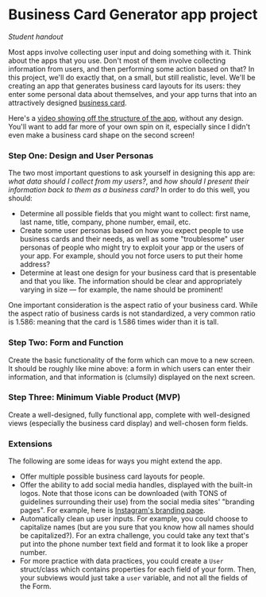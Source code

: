 # Business Card Generator app project
_Student handout_

Most apps involve collecting user input and doing something with it. Think about the apps that you use. Don't most of them involve collecting information from users, and then performing some action based on that? In this project, we'll do exactly that, on a small, but still realistic, level. We'll be creating an app that generates business card layouts for its users: they enter some personal data about themselves, and your app turns that into an attractively designed [business card](https://business.tutsplus.com/articles/7-tips-on-what-information-to-put-on-your-business-card--cms-25194).

Here's a [video showing off the structure of the app](https://www.loom.com/share/f168d5d1621740c78fbc5810e2896e24), without any design. You'll want to add far more of your own spin on it, especially since I didn't even make a business card shape on the second screen!

### Step One: Design and User Personas

The two most important questions to ask yourself in designing this app are: _what data should I collect from my users?_, and _how should I present their information back to them as a business card?_ In order to do this well, you should:

* Determine all possible fields that you might want to collect: first name, last name, title, company, phone number, email, etc.
* Create some user personas based on how you expect people to use business cards and their needs, as well as some "troublesome" user personas of people who might try to exploit your app or the users of your app. For example, should you not force users to put their home address?
* Determine at least one design for your business card that is presentable and that you like. The information should be clear and appropriately varying in size — for example, the name should be prominent!

One important consideration is the aspect ratio of your business card. While the aspect ratio of business cards is not standardized, a very common ratio is 1.586: meaning that the card is 1.586 times wider than it is tall.

### Step Two: Form and Function

Create the basic functionality of the form which can move to a new screen. It should be roughly like mine above: a form in which users can enter their information, and that information is (clumsily) displayed on the next screen.

### Step Three: Minimum Viable Product (MVP)

Create a well-designed, fully functional app, complete with well-designed views (especially the business card display) and well-chosen form fields.

### Extensions

The following are some ideas for ways you might extend the app.

* Offer multiple possible business card layouts for people.
* Offer the ability to add social media handles, displayed with the built-in logos. Note that those icons can be downloaded (with TONS of guidelines surrounding their use) from the social media sites' "branding pages". For example, here is [Instagram's branding page](https://en.instagram-brand.com/assets/icons).
* Automatically clean up user inputs. For example, you could choose to capitalize names (but are you sure that you know how all names should be capitalized?). For an extra challenge, you could take any text that's put into the phone number text field and format it to look like a proper number.
* For more practice with data practices, you could create a `User` struct/class which contains properties for each field of your form. Then, your subviews would just take a `user` variable, and not all the fields of the Form.
